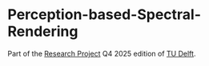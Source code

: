 # Perception-based-Spectral-Rendering

Part of the [Research Project](https://github.com/TU-Delft-CSE/Research-Project) Q4 2025 edition of [TU Delft](https://github.com/TU-Delft-CSE). 
